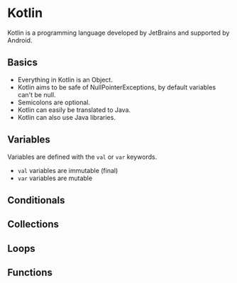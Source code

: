 # Kotlin

Kotlin is a programming language developed by JetBrains and supported by Android.

## Basics

* Everything in Kotlin is an Object.
* Kotlin aims to be safe of NullPointerExceptions, by default variables can't be null.
* Semicolons are optional.
* Kotlin can easily be translated to Java.
* Kotlin can also use Java libraries.

## Variables

Variables are defined with the `val` or `var` keywords.

* `val` variables are immutable (final)
* `var` variables are mutable

## Conditionals

## Collections

## Loops

## Functions
